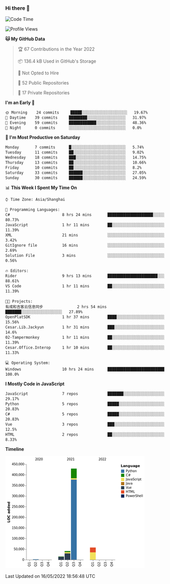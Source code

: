 ### Hi there 👋
<!--START_SECTION:waka-->
![Code Time](http://img.shields.io/badge/Code%20Time-0%20secs-blue)

![Profile Views](http://img.shields.io/badge/Profile%20Views-1-blue)

**🐱 My GitHub Data** 

> 🏆 67 Contributions in the Year 2022
 > 
> 📦 136.4 kB Used in GitHub's Storage 
 > 
> 🚫 Not Opted to Hire
 > 
> 📜 52 Public Repositories 
 > 
> 🔑 17 Private Repositories  
 > 
**I'm an Early 🐤** 

```text
🌞 Morning    24 commits     █████░░░░░░░░░░░░░░░░░░░░   19.67% 
🌆 Daytime    39 commits     ████████░░░░░░░░░░░░░░░░░   31.97% 
🌃 Evening    59 commits     ████████████░░░░░░░░░░░░░   48.36% 
🌙 Night      0 commits      ░░░░░░░░░░░░░░░░░░░░░░░░░   0.0%

```
📅 **I'm Most Productive on Saturday** 

```text
Monday       7 commits      █░░░░░░░░░░░░░░░░░░░░░░░░   5.74% 
Tuesday      11 commits     ██░░░░░░░░░░░░░░░░░░░░░░░   9.02% 
Wednesday    18 commits     ███░░░░░░░░░░░░░░░░░░░░░░   14.75% 
Thursday     13 commits     ██░░░░░░░░░░░░░░░░░░░░░░░   10.66% 
Friday       10 commits     ██░░░░░░░░░░░░░░░░░░░░░░░   8.2% 
Saturday     33 commits     ██████░░░░░░░░░░░░░░░░░░░   27.05% 
Sunday       30 commits     ██████░░░░░░░░░░░░░░░░░░░   24.59%

```


📊 **This Week I Spent My Time On** 

```text
⌚︎ Time Zone: Asia/Shanghai

💬 Programming Languages: 
C#                       8 hrs 24 mins       ████████████████████░░░░░   80.73% 
JavaScript               1 hr 11 mins        ██░░░░░░░░░░░░░░░░░░░░░░░   11.39% 
XML                      21 mins             ░░░░░░░░░░░░░░░░░░░░░░░░░   3.42% 
GitIgnore file           16 mins             ░░░░░░░░░░░░░░░░░░░░░░░░░   2.69% 
Solution File            3 mins              ░░░░░░░░░░░░░░░░░░░░░░░░░   0.56%

🔥 Editors: 
Rider                    9 hrs 13 mins       ██████████████████████░░░   88.61% 
VS Code                  1 hr 11 mins        ██░░░░░░░░░░░░░░░░░░░░░░░   11.39%

🐱‍💻 Projects: 
有成和吉客云信息同步               2 hrs 54 mins       ███████░░░░░░░░░░░░░░░░░░   27.89% 
OpenPlatSDK              1 hr 37 mins        ████░░░░░░░░░░░░░░░░░░░░░   15.56% 
Cesar.Lib.Jackyun        1 hr 31 mins        ███░░░░░░░░░░░░░░░░░░░░░░   14.6% 
02-Tampermonkey          1 hr 11 mins        ██░░░░░░░░░░░░░░░░░░░░░░░   11.39% 
Cesar.Office.Interop     1 hr 10 mins        ██░░░░░░░░░░░░░░░░░░░░░░░   11.33%

💻 Operating System: 
Windows                  10 hrs 24 mins      █████████████████████████   100.0%

```

**I Mostly Code in JavaScript** 

```text
JavaScript               7 repos             ███████░░░░░░░░░░░░░░░░░░   29.17% 
Python                   5 repos             █████░░░░░░░░░░░░░░░░░░░░   20.83% 
C#                       5 repos             █████░░░░░░░░░░░░░░░░░░░░   20.83% 
Vue                      3 repos             ███░░░░░░░░░░░░░░░░░░░░░░   12.5% 
HTML                     2 repos             ██░░░░░░░░░░░░░░░░░░░░░░░   8.33%

```


**Timeline**

![Chart not found](https://raw.githubusercontent.com/cesaryuan/cesaryuan/main/charts/bar_graph.png) 


 Last Updated on 16/05/2022 18:56:48 UTC
<!--END_SECTION:waka-->

<!--
**cesaryuan/Cesaryuan** is a ✨ _special_ ✨ repository because its `README.md` (this file) appears on your GitHub profile.

Here are some ideas to get you started:

- 🔭 I’m currently working on ...
- 🌱 I’m currently learning ...
- 👯 I’m looking to collaborate on ...
- 🤔 I’m looking for help with ...
- 💬 Ask me about ...
- 📫 How to reach me: ...
- 😄 Pronouns: ...
- ⚡ Fun fact: ...
-->

